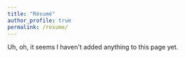 ```yaml
---
title: "Résumé"
author_profile: true
permalink: /resume/
---
```


Uh, oh, it seems I haven't added anything to this page yet.